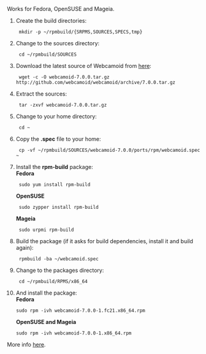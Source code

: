 Works for Fedora, OpenSUSE and Mageia.

1. Create the build directories:

        mkdir -p ~/rpmbuild/{SRPMS,SOURCES,SPECS,tmp}

2. Change to the sources directory:

        cd ~/rpmbuild/SOURCES

3. Download the latest source of Webcamoid from [here](https://github.com/webcamoid/webcamoid/releases):

        wget -c -O webcamoid-7.0.0.tar.gz http://github.com/webcamoid/webcamoid/archive/7.0.0.tar.gz

4. Extract the sources:

        tar -zxvf webcamoid-7.0.0.tar.gz

5. Change to your home directory:

        cd ~

6. Copy the **.spec** file to your home:

        cp -vf ~/rpmbuild/SOURCES/webcamoid-7.0.0/ports/rpm/webcamoid.spec ~

7. Install the **rpm-build** package:  
    **Fedora**

        sudo yum install rpm-build

    **OpenSUSE**

        sudo zypper install rpm-build

    **Mageia**

        sudo urpmi rpm-build

8. Build the package (if it asks for build dependencies, install it and build again):

        rpmbuild -ba ~/webcamoid.spec

9. Change to the packages directory:

        cd ~/rpmbuild/RPMS/x86_64

10. And install the package:  
    **Fedora**

        sudo rpm -ivh webcamoid-7.0.0-1.fc21.x86_64.rpm

    **OpenSUSE and Mageia**

        sudo rpm -ivh webcamoid-7.0.0-1.x86_64.rpm

More info [here](https://wiki.mageia.org/en/Packagers_RPM_tutorial#Install_required_package).
